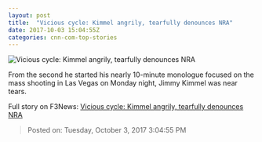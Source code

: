 ```yaml
---
layout: post
title:  "Vicious cycle: Kimmel angrily, tearfully denounces NRA"
date: 2017-10-03 15:04:55Z
categories: cnn-com-top-stories
---
```


![Vicious cycle: Kimmel angrily, tearfully denounces NRA](http://i2.cdn.cnn.com/cnnnext/dam/assets/170719172054-jimmy-kimmel-december-2016-super-tease.jpg)

From the second he started his nearly 10-minute monologue focused on the mass shooting in Las Vegas on Monday night, Jimmy Kimmel was near tears.


Full story on F3News: [Vicious cycle: Kimmel angrily, tearfully denounces NRA](http://www.f3nws.com/n/32emAG)

> Posted on: Tuesday, October 3, 2017 3:04:55 PM
